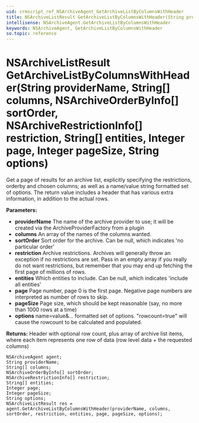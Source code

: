 ```yaml
---
uid: crmscript_ref_NSArchiveAgent_GetArchiveListByColumnsWithHeader
title: NSArchiveListResult GetArchiveListByColumnsWithHeader(String providerName, String[] columns, NSArchiveOrderByInfo[] sortOrder, NSArchiveRestrictionInfo[] restriction, String[] entities, Integer page, Integer pageSize, String options)
intellisense: NSArchiveAgent.GetArchiveListByColumnsWithHeader
keywords: NSArchiveAgent, GetArchiveListByColumnsWithHeader
so.topic: reference
---
```


# NSArchiveListResult GetArchiveListByColumnsWithHeader(String providerName, String[] columns, NSArchiveOrderByInfo[] sortOrder, NSArchiveRestrictionInfo[] restriction, String[] entities, Integer page, Integer pageSize, String options)

Get a page of results for an archive list, explicitly specifying the restrictions, orderby and chosen columns; as well as a name/value string formatted set of options. The return value includes a header that has various extra information, in addition to the actual rows.

**Parameters:**
 - **providerName** The name of the archive provider to use; it will be created via the ArchiveProviderFactory from a plugin
 - **columns** An array of the names of the columns wanted.
 - **sortOrder** Sort order for the archive. Can be null, which indicates 'no particular order'
 - **restriction** Archive restrictions. Archives will generally throw an exception if no restrictions are set. Pass in an empty array if you really do not want restrictions, but remember that you may end up fetching the first page of millions of rows.
 - **entities** Which entities to include. Can be null, which indicates 'include all entities'
 - **page** Page number, page 0 is the first page. Negative page numbers are interpreted as number of rows to skip.
 - **pageSize** Page size, which should be kept reasonable (say, no more than 1000 rows at a time)
 - **options** name=value&amp;... formatted set of options. "rowcount=true" will cause the rowcount to be calculated and populated.

**Returns:** Header with optional row count, plus array of archive list items, where each item represents one row of data (row level data + the requested columns)

```crmscript
NSArchiveAgent agent;
String providerName;
String[] columns;
NSArchiveOrderByInfo[] sortOrder;
NSArchiveRestrictionInfo[] restriction;
String[] entities;
Integer page;
Integer pageSize;
String options;
NSArchiveListResult res = agent.GetArchiveListByColumnsWithHeader(providerName, columns, sortOrder, restriction, entities, page, pageSize, options);
```

